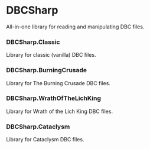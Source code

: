 DBCSharp
===

All-in-one library for reading and manipulating DBC files.

### DBCSharp.Classic

Library for classic (vanilla) DBC files.

### DBCSharp.BurningCrusade

Library for The Burning Crusade DBC files.

### DBCSharp.WrathOfTheLichKing

Library for Wrath of the Lich King DBC files.

### DBCSharp.Cataclysm

Library for Cataclysm DBC files.